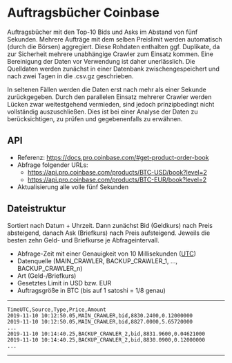 # Auftragsbücher Coinbase

Auftragsbücher mit den Top-10 Bids und Asks im Abstand von fünf Sekunden.
Mehrere Aufträge mit dem selben Preislimit werden automatisch (durch die Börsen) aggregiert.
Diese Rohdaten enthalten ggf. Duplikate, da zur Sicherheit mehrere unabhängige Crawler zum Einsatz kommen.
Eine Bereinigung der Daten vor Verwendung ist daher unerlässlich.
Die Quelldaten werden zunächst in einer Datenbank zwischengespeichert und nach zwei Tagen
in die .csv.gz geschrieben.

In seltenen Fällen werden die Daten erst nach mehr als einer Sekunde zurückgegeben.
Durch den parallelen Einsatz mehrerer Crawler werden Lücken zwar weitestgehend vermieden,
sind jedoch prinzipbedingt nicht vollständig auszuschließen. Dies ist bei einer
Analyse der Daten zu berücksichtigen, zu prüfen und gegebenenfalls zu erwähnen.

## API
- Referenz: https://docs.pro.coinbase.com/#get-product-order-book
- Abfrage folgender URLs:
    - https://api.pro.coinbase.com/products/BTC-USD/book?level=2
    - https://api.pro.coinbase.com/products/BTC-EUR/book?level=2
- Aktualisierung alle volle fünf Sekunden


## Dateistruktur
Sortiert nach Datum + Uhrzeit.
Dann zunächst Bid (Geldkurs) nach Preis absteigend, danach Ask (Briefkurs) nach Preis aufsteigend.
Jeweils die besten zehn Geld- und Briefkurse je Abfrageintervall.

- Abfrage-Zeit mit einer Genauigkeit von 10 Millisekunden ([UTC](https://de.wikipedia.org/wiki/Koordinierte_Weltzeit))
- Datenquelle (MAIN_CRAWLER, BACKUP_CRAWLER_1, ..., BACKUP_CRAWLER_n)
- Art (Geld-/Briefkurs)
- Gesetztes Limit in USD bzw. EUR
- Auftragsgröße in BTC (bis auf 1 satoshi = 1/8 genau)

---
    TimeUTC,Source,Type,Price,Amount
    2019-11-10 10:12:50.05,MAIN_CRAWLER,bid,8830.2400,0.12000000
    2019-11-10 10:12:50.05,MAIN_CRAWLER,bid,8827.0000,5.65720000
    ...
    2019-11-10 10:14:40.25,BACKUP_CRAWLER_2,bid,8831.9600,0.04621000
    2019-11-10 10:14:40.25,BACKUP_CRAWLER_2,bid,8830.0900,0.12000000
    ...
---
